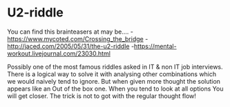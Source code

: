 # U2-riddle

You can find this brainteasers at may be....
-https://www.mycoted.com/Crossing_the_bridge
-http://jaced.com/2005/05/31/the-u2-riddle
-https://mental-workout.livejournal.com/23030.html


Possibly one of the most famous riddles asked in IT & non IT job interviews. 
There is a logical way to solve it with analysing other combinations which we would naively tend to ignore.
But when given more thought the solution appears like an Out of the box one. When you tend to look at all options
You will get closer. The trick is not to got with the regular thought flow!
